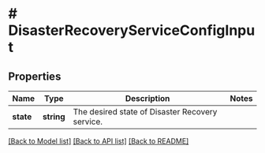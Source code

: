 # # DisasterRecoveryServiceConfigInput

## Properties

Name | Type | Description | Notes
------------ | ------------- | ------------- | -------------
**state** | **string** | The desired state of Disaster Recovery service. |

[[Back to Model list]](../../README.md#models) [[Back to API list]](../../README.md#endpoints) [[Back to README]](../../README.md)
